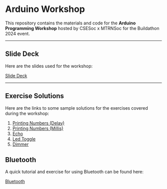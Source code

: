 # Arduino Workshop

This repository contains the materials and code for the **Arduino Programming Workshop** hosted by CSESoc x MTRNSoc for the Buildathon 2024 event.

---

## Slide Deck

Here are the slides used for the workshop:

[Slide Deck](https://docs.google.com/presentation/d/1xtFc0-bcGbDQ6RM8ep8WdPHvR7mKjDzrsEryHeczaHc/edit?usp=sharing)

---

## Exercise Solutions

Here are the links to some sample solutions for the exercises covered during the workshop:

1. [Printing Numbers (Delay)](./PrintingNumbersDelay/PrintingNumbersDelay.ino)
1. [Printing Numbers (Millis)](./PrintingNumbersMillis/PrintingNumbersMillis.ino)
2. [Echo](./Echo/Echo.ino)
3. [Led Toggle](./LEDToggle/LEDToggle.ino)
4. [Dimmer](./Dimmer/Dimmer.ino)

## Bluetooth

A quick tutorial and exercise for using Bluetooth can be found here:

[Bluetooth](./Bluetooth/README.md)